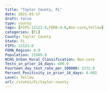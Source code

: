 ```yaml
---
title: "Taylor County, FL"
date: 2021-03-17
draft: false
type: county
tags: [FIPS:12123.0,FEMA:4.0,Non-core,Yellow]
categories: [FL]
County: Taylor County
State: FL
FIPS: 12123.0
FEMA_Region: 4.0
Population: 21569.0
NCHS_Urban_Rural_Classification: Non-core
Tests_in_prior_14_days: 490.0
Fourteen_day_test_rate_per_100000: 2272.0
Percent_Positivity_in_prior_14_days: 0.092
Level: Yellow
url: /states/FL/taylor-county
---
```



